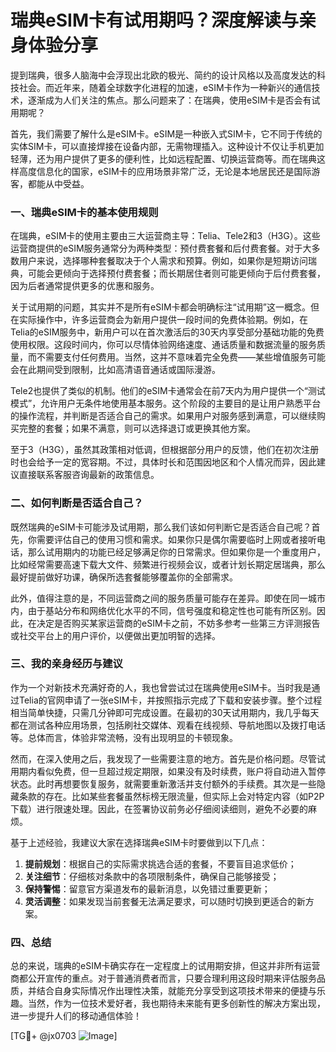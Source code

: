 # 瑞典eSIM卡有试用期吗？深度解读与亲身体验分享

提到瑞典，很多人脑海中会浮现出北欧的极光、简约的设计风格以及高度发达的科技社会。而近年来，随着全球数字化进程的加速，eSIM卡作为一种新兴的通信技术，逐渐成为人们关注的焦点。那么问题来了：在瑞典，使用eSIM卡是否会有试用期呢？

首先，我们需要了解什么是eSIM卡。eSIM是一种嵌入式SIM卡，它不同于传统的实体SIM卡，可以直接焊接在设备内部，无需物理插入。这种设计不仅让手机更加轻薄，还为用户提供了更多的便利性，比如远程配置、切换运营商等。而在瑞典这样高度信息化的国家，eSIM卡的应用场景非常广泛，无论是本地居民还是国际游客，都能从中受益。

### 一、瑞典eSIM卡的基本使用规则

在瑞典，eSIM卡的使用主要由三大运营商主导：Telia、Tele2和3（H3G）。这些运营商提供的eSIM服务通常分为两种类型：预付费套餐和后付费套餐。对于大多数用户来说，选择哪种套餐取决于个人需求和预算。例如，如果你是短期访问瑞典，可能会更倾向于选择预付费套餐；而长期居住者则可能更倾向于后付费套餐，因为后者通常提供更多的优惠和服务。

关于试用期的问题，其实并不是所有eSIM卡都会明确标注“试用期”这一概念。但在实际操作中，许多运营商会为新用户提供一段时间的免费体验期。例如，在Telia的eSIM服务中，新用户可以在首次激活后的30天内享受部分基础功能的免费使用权限。这段时间内，你可以尽情体验网络速度、通话质量和数据流量的服务质量，而不需要支付任何费用。当然，这并不意味着完全免费——某些增值服务可能会在此期间受到限制，比如高清语音通话或国际漫游。

Tele2也提供了类似的机制。他们的eSIM卡通常会在前7天内为用户提供一个“测试模式”，允许用户无条件地使用基本服务。这个阶段的主要目的是让用户熟悉平台的操作流程，并判断是否适合自己的需求。如果用户对服务感到满意，可以继续购买完整的套餐；如果不满意，则可以选择退订或更换其他方案。

至于3（H3G），虽然其政策相对低调，但根据部分用户的反馈，他们在初次注册时也会给予一定的宽容期。不过，具体时长和范围因地区和个人情况而异，因此建议直接联系客服咨询最新的政策信息。

### 二、如何判断是否适合自己？

既然瑞典的eSIM卡可能涉及试用期，那么我们该如何判断它是否适合自己呢？首先，你需要评估自己的使用习惯和需求。如果你只是偶尔需要临时上网或者接听电话，那么试用期内的功能已经足够满足你的日常需求。但如果你是一个重度用户，比如经常需要高速下载大文件、频繁进行视频会议，或者计划长期定居瑞典，那么最好提前做好功课，确保所选套餐能够覆盖你的全部需求。

此外，值得注意的是，不同运营商之间的服务质量可能存在差异。即使在同一城市内，由于基站分布和网络优化水平的不同，信号强度和稳定性也可能有所区别。因此，在决定是否购买某家运营商的eSIM卡之前，不妨多参考一些第三方评测报告或社交平台上的用户评价，以便做出更加明智的选择。

### 三、我的亲身经历与建议

作为一个对新技术充满好奇的人，我也曾尝试过在瑞典使用eSIM卡。当时我是通过Telia的官网申请了一张eSIM卡，并按照指示完成了下载和安装步骤。整个过程相当简单快捷，只需几分钟即可完成设置。在最初的30天试用期内，我几乎每天都在测试各种应用场景，包括刷社交媒体、观看在线视频、导航地图以及拨打电话等。总体而言，体验非常流畅，没有出现明显的卡顿现象。

然而，在深入使用之后，我发现了一些需要注意的地方。首先是价格问题。尽管试用期内看似免费，但一旦超过规定期限，如果没有及时续费，账户将自动进入暂停状态。此时再想要恢复服务，就需要重新激活并支付额外的手续费。其次是一些隐藏条款的存在。比如某些套餐虽然标榜无限流量，但实际上会对特定内容（如P2P下载）进行限速处理。因此，在签署协议前务必仔细阅读细则，避免不必要的麻烦。

基于上述经验，我建议大家在选择瑞典eSIM卡时要做到以下几点：
1. **提前规划**：根据自己的实际需求挑选合适的套餐，不要盲目追求低价；
2. **关注细节**：仔细核对条款中的各项限制条件，确保自己能够接受；
3. **保持警惕**：留意官方渠道发布的最新消息，以免错过重要更新；
4. **灵活调整**：如果发现当前套餐无法满足要求，可以随时切换到更适合的新方案。

### 四、总结

总的来说，瑞典的eSIM卡确实存在一定程度上的试用期安排，但这并非所有运营商都公开宣传的重点。对于普通消费者而言，只要合理利用这段时期来评估服务品质，并结合自身实际情况作出理性决策，就能充分享受到这项技术带来的便捷与乐趣。当然，作为一位技术爱好者，我也期待未来能有更多创新性的解决方案出现，进一步提升人们的移动通信体验！

[TG💪+ @jx0703 ![Image](https://github.com/user-attachments/assets/dbca1d08-cadb-493c-b0ec-ad6f7a83f270)]